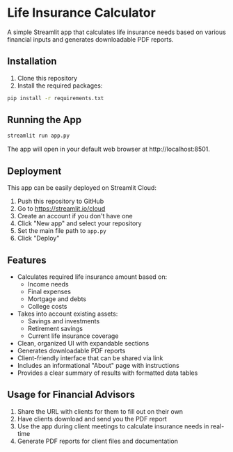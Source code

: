 # Life Insurance Calculator

A simple Streamlit app that calculates life insurance needs based on various financial inputs and generates downloadable PDF reports.

## Installation

1. Clone this repository
2. Install the required packages:

```bash
pip install -r requirements.txt
```

## Running the App

```bash
streamlit run app.py
```

The app will open in your default web browser at http://localhost:8501.

## Deployment

This app can be easily deployed on Streamlit Cloud:

1. Push this repository to GitHub
2. Go to https://streamlit.io/cloud
3. Create an account if you don't have one
4. Click "New app" and select your repository
5. Set the main file path to `app.py`
6. Click "Deploy"

## Features

- Calculates required life insurance amount based on:
  - Income needs
  - Final expenses
  - Mortgage and debts
  - College costs
- Takes into account existing assets:
  - Savings and investments
  - Retirement savings
  - Current life insurance coverage
- Clean, organized UI with expandable sections
- Generates downloadable PDF reports
- Client-friendly interface that can be shared via link
- Includes an informational "About" page with instructions
- Provides a clear summary of results with formatted data tables

## Usage for Financial Advisors

1. Share the URL with clients for them to fill out on their own
2. Have clients download and send you the PDF report
3. Use the app during client meetings to calculate insurance needs in real-time
4. Generate PDF reports for client files and documentation 
